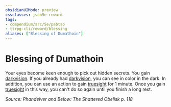 ```yaml
---
obsidianUIMode: preview
cssclasses: json5e-reward
tags:
- compendium/src/5e/pabtso
- ttrpg-cli/reward/blessing
aliases: ["Blessing of Dumathoin"]
---
```

# Blessing of Dumathoin

Your eyes become keen enough to pick out hidden secrets. You gain [darkvision](/3-Mechanics/CLI/rules/senses.md#darkvision). If you already had [darkvision](/3-Mechanics/CLI/rules/senses.md#darkvision), you can see in color in the dark. In addition, you can use an action to gain [truesight](/3-Mechanics/CLI/rules/senses.md#truesight) for 1 minute. Once you gain [truesight](/3-Mechanics/CLI/rules/senses.md#truesight) in this way, you can't do so again until you finish a long rest.

*Source: Phandelver and Below: The Shattered Obelisk p. 118*